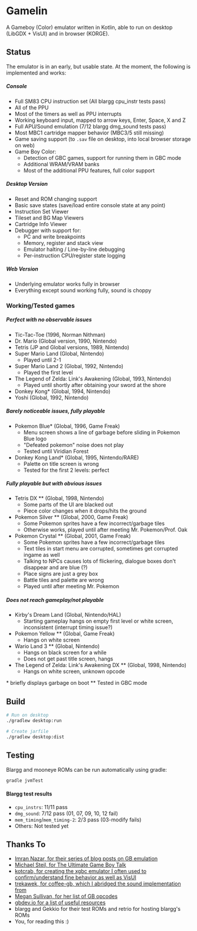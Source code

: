 # Gamelin
A Gameboy (Color) emulator written in Kotlin, able to run on desktop (LibGDX + VisUI) and in browser (KORGE).

## Status
The emulator is in an early, but usable state. At the moment, the following is implemented and works:

##### Console
- Full SM83 CPU instruction set (All blargg cpu_instr tests pass)
- All of the PPU
- Most of the timers as well as PPU interrupts
- Working keyboard input, mapped to arrow keys, Enter, Space, X and Z
- Full APU/Sound emulation (7/12 blargg dmg_sound tests pass)
- Most MBC1 cartridge mapper behavior (MBC3/5 still missing)
- Game saving support (to `.sav` file on desktop, into local browser storage on web)
- Game Boy Color:
    - Detection of GBC games, support for running them in GBC mode
    - Additional WRAM/VRAM banks
    - Most of the additional PPU features, full color support

##### Desktop Version
- Reset and ROM changing support
- Basic save states (save/load entire console state at any point)
- Instruction Set Viewer
- Tileset and BG Map Viewers
- Cartridge Info Viewer
- Debugger with support for:
    - PC and write breakpoints
    - Memory, register and stack view
    - Emulator halting / Line-by-line debugging
    - Per-instruction CPU/register state logging

##### Web Version
- Underlying emulator works fully in browser
- Everything except sound working fully, sound is choppy

### Working/Tested games
##### Perfect with no observable issues
- Tic-Tac-Toe (1996, Norman Nithman)
- Dr. Mario (Global version, 1990, Nintendo)
- Tetris (JP and Global versions, 1989, Nintendo)
- Super Mario Land (Global, Nintendo)
    - Played until 2-1
- Super Mario Land 2 (Global, 1992, Nintendo)
    - Played the first level
- The Legend of Zelda: Link's Awakening (Global, 1993, Nintendo)
    - Played until shortly after obtaining your sword at the shore
- Donkey Kong* (Global, 1994, Nintendo)
- Yoshi (Global, 1992, Nintendo)

##### Barely noticeable issues, fully playable
- Pokemon Blue* (Global, 1996, Game Freak)
    - Menu screen shows a line of garbage before sliding in Pokemon Blue logo
    - "Defeated pokemon" noise does not play
    - Tested until Viridian Forest
- Donkey Kong Land* (Global, 1995, Nintendo/RARE)
    - Palette on title screen is wrong
    - Tested for the first 2 levels: perfect

##### Fully playable but with obvious issues
- Tetris DX ** (Global, 1998, Nintendo)
    - Some parts of the UI are blacked out
    - Piece color changes when it drops/hits the ground
- Pokemon Silver ** (Global, 2000, Game Freak)
    - Some Pokemon sprites have a few incorrect/garbage tiles
    - Otherwise works, played until after meeting Mr. Pokemon/Prof. Oak
- Pokemon Crystal ** (Global, 2001, Game Freak)
    - Some Pokemon sprites have a few incorrect/garbage tiles
    - Text tiles in start menu are corrupted, sometimes get corrupted ingame as well
    - Talking to NPCs causes lots of flickering, dialogue boxes don't disappear and are blue (?)
    - Place signs are just a grey box
    - Battle tiles and palette are wrong
    - Played until after meeting Mr. Pokemon

##### Does not reach gameplay/not playable
- Kirby's Dream Land (Global, Nintendo/HAL)
    - Starting gameplay hangs on empty first level or white screen, inconsistent (interrupt timing issue?)
- Pokemon Yellow ** (Global, Game Freak)
    - Hangs on white screen
- Wario Land 3 ** (Global, Nintendo)
    - Hangs on black screen for a while
    - Does not get past title screen, hangs
- The Legend of Zelda: Link's Awakening DX ** (Global, 1998, Nintendo)
    - Hangs on white screen, unknown opcode

\* briefly displays garbage on boot
\** Tested in GBC mode

## Build
``` bash
# Run on desktop
./gradlew desktop:run

# Create jarfile
./gradlew desktop:dist
```

## Testing
Blargg and mooneye ROMs can be run automatically using gradle:
```bash
gradle jvmTest
```

#### Blargg test results
- `cpu_instrs`: 11/11 pass
- `dmg_sound`: 7/12 pass (01, 07, 09, 10, 12 fail)
- `mem_timing`/`mem_timing-2`: 2/3 pass (03-modify fails)
- Others: Not tested yet

## Thanks To
- [Imran Nazar, for their series of blog posts on GB emulation](http://imrannazar.com/GameBoy-Emulation-in-JavaScript:-The-CPU)
- [Michael Steil, for The Ultimate Game Boy Talk](https://media.ccc.de/v/33c3-8029-the_ultimate_game_boy_talk)
- [kotcrab, for creating the xgbc emulator I often used to confirm/understand fine behavior as well as VisUI](https://github.com/kotcrab/xgbc)
- [trekawek, for coffee-gb, which I abridged the sound implementation from](https://github.com/trekawek/coffee-gb)
- [Megan Sullivan, for her list of GB opcodes](https://meganesulli.com/blog/game-boy-opcodes)
- [gbdev.io for a list of useful resources](https://gbdev.io)
- blargg and Gekkio for their test ROMs and retrio for hosting blargg's ROMs
- You, for reading this :)
